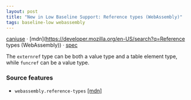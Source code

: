 ```yaml
---
layout: post
title: "New in Low Baseline Support: Reference types (WebAssembly)"
tags: baseline-low webassembly
---
```


[caniuse](https://caniuse.com/?search=wasm-reference-types) · [mdn](https://developer.mozilla.org/en-US/search?q=Reference types (WebAssembly)) · [spec](https://github.com/WebAssembly/spec/blob/main/proposals/reference-types/Overview.md)

The `externref` type can be both a value type and a table element type, while `funcref` can be a value type.

### Source features

- ``webassembly.reference-types`` [[mdn]](https://developer.mozilla.org/en-US/search?q=webassembly.reference-types)

